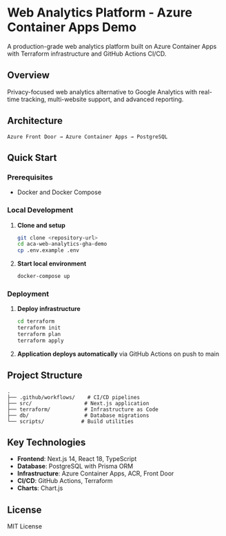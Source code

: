 # Web Analytics Platform - Azure Container Apps Demo

A production-grade web analytics platform built on Azure Container Apps with Terraform infrastructure and GitHub Actions CI/CD.

## Overview

Privacy-focused web analytics alternative to Google Analytics with real-time tracking, multi-website support, and advanced reporting.

## Architecture

```
Azure Front Door → Azure Container Apps → PostgreSQL
```

## Quick Start

### Prerequisites
- Docker and Docker Compose

### Local Development

1. **Clone and setup**
   ```bash
   git clone <repository-url>
   cd aca-web-analytics-gha-demo
   cp .env.example .env
   ```

2. **Start local environment**
   ```bash
   docker-compose up
   ```

### Deployment

1. **Deploy infrastructure**
   ```bash
   cd terraform
   terraform init
   terraform plan
   terraform apply
   ```

2. **Application deploys automatically** via GitHub Actions on push to main

## Project Structure

```
.
├── .github/workflows/    # CI/CD pipelines
├── src/                 # Next.js application
├── terraform/           # Infrastructure as Code
├── db/                  # Database migrations
└── scripts/            # Build utilities
```

## Key Technologies

- **Frontend**: Next.js 14, React 18, TypeScript
- **Database**: PostgreSQL with Prisma ORM
- **Infrastructure**: Azure Container Apps, ACR, Front Door
- **CI/CD**: GitHub Actions, Terraform
- **Charts**: Chart.js

## License

MIT License
